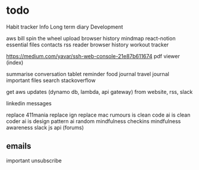 # todo

Habit tracker
Info
Long term diary
Development

aws bill
spin the wheel
upload browser history
mindmap
react-notion
essential files
contacts
rss reader
browser history
workout tracker

https://medium.com/yavar/ssh-web-console-21e87b611674
pdf viewer (index)

summarise conversation
tablet reminder
food journal
travel journal
important files
search stackoverflow

get aws updates (dynamo db, lambda, api gateway) from website, rss, slack

linkedin messages

replace 411mania
replace ign
replace mac rumours
is clean code ai
is clean coder ai
is design pattern ai
random mindfulness checkins
mindfulness awareness
slack js api (forums)

## emails

important
unsubscribe

